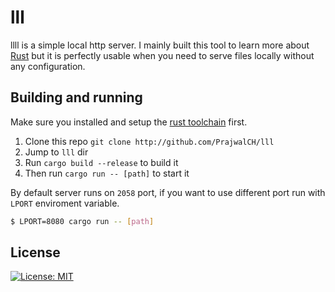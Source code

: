 # lll
llll is a simple local http server. I mainly built this tool to learn more about [Rust](https://rust-lang.org) but it is perfectly usable when you need to serve files locally without any configuration.

## Building and running
Make sure you installed and setup the [rust toolchain](https://www.rust-lang.org/tools/install) first.

1. Clone this repo `git clone http://github.com/PrajwalCH/lll`
2. Jump to `lll` dir
3. Run `cargo build --release` to build it
4. Then run `cargo run -- [path]` to start it

By default server runs on `2058` port, if you want to use different port run with `LPORT` enviroment variable.

```bash
$ LPORT=8080 cargo run -- [path]
```

## License
 [![License: MIT](https://img.shields.io/badge/License-MIT-yellow.svg)](https://opensource.org/licenses/MIT)

